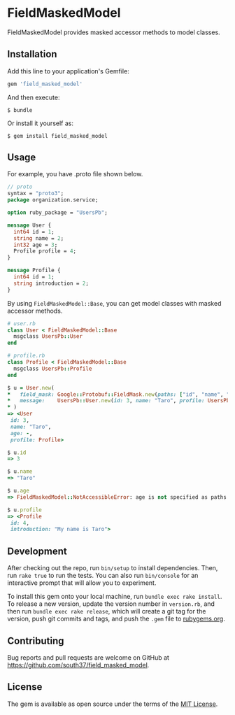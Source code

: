# FieldMaskedModel

FieldMaskedModel provides masked accessor methods to model classes.

## Installation

Add this line to your application's Gemfile:

```ruby
gem 'field_masked_model'
```

And then execute:

    $ bundle

Or install it yourself as:

    $ gem install field_masked_model

## Usage

For example, you have .proto file shown below.

```proto
// proto
syntax = "proto3";
package organization.service;

option ruby_package = "UsersPb";

message User {
  int64 id = 1;
  string name = 2;
  int32 age = 3;
  Profile profile = 4;
}

message Profile {
  int64 id = 1;
  string introduction = 2;
}
```

By using `FieldMaskedModel::Base`, you can get model classes with masked accessor methods.

```ruby
# user.rb
class User < FieldMaskedModel::Base
  msgclass UsersPb::User
end

# profile.rb
class Profile < FieldMaskedModel::Base
  msgclass UsersPb::Profile
end
```

```ruby
$ u = User.new(
*   field_mask: Google::Protobuf::FieldMask.new(paths: ["id", "name", "profile.id", "profile.introduction"]),
*   message:    UsersPb::User.new(id: 3, name: "Taro", profile: UsersPb::Profile.new(id: 4, introduction: "My name is Taro")),
* )
=> <User
 id: 3,
 name: "Taro",
 age: -,
 profile: Profile>

$ u.id
=> 3

$ u.name
=> "Taro"

$ u.age
=> FieldMaskedModel::NotAccessibleError: age is not specified as paths in field_mask!

$ u.profile
=> <Profile
 id: 4,
 introduction: "My name is Taro">
```

## Development

After checking out the repo, run `bin/setup` to install dependencies. Then, run `rake true` to run the tests. You can also run `bin/console` for an interactive prompt that will allow you to experiment.

To install this gem onto your local machine, run `bundle exec rake install`. To release a new version, update the version number in `version.rb`, and then run `bundle exec rake release`, which will create a git tag for the version, push git commits and tags, and push the `.gem` file to [rubygems.org](https://rubygems.org).

## Contributing

Bug reports and pull requests are welcome on GitHub at https://github.com/south37/field_masked_model.

## License

The gem is available as open source under the terms of the [MIT License](https://opensource.org/licenses/MIT).

